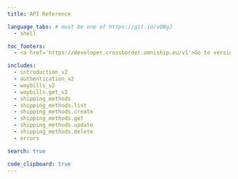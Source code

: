 ```yaml
---
title: API Reference

language_tabs: # must be one of https://git.io/vQNgJ
  - shell 

toc_footers:
  - <a href='https://developer.crossborder.omniship.eu/v1'>Go to version 1</a>

includes:
  - introduction_v2
  - authentication_v2
  - waybills_v2
  - waybills.get_v2
  - shipping_methods
  - shipping_methods.list
  - shipping_methods.create
  - shipping_methods.get
  - shipping_methods.update
  - shipping_methods.delete
  - errors

search: true

code_clipboard: true
---
```


